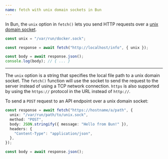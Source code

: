 ```yaml
---
name: fetch with unix domain sockets in Bun
---
```


In Bun, the `unix` option in `fetch()` lets you send HTTP requests over a [unix domain socket](https://en.wikipedia.org/wiki/Unix_domain_socket).

```ts
const unix = "/var/run/docker.sock";

const response = await fetch("http://localhost/info", { unix });

const body = await response.json();
console.log(body); // { ... }
```

---

The `unix` option is a string that specifies the local file path to a unix domain socket. The `fetch()` function will use the socket to send the request to the server instead of using a TCP network connection. `https` is also supported by using the `https://` protocol in the URL instead of `http://`.

To send a `POST` request to an API endpoint over a unix domain socket:

```ts
const response = await fetch("https://hostname/a/path", {
  unix: "/var/run/path/to/unix.sock",
  method: "POST",
  body: JSON.stringify({ message: "Hello from Bun!" }),
  headers: {
    "Content-Type": "application/json",
  },
});

const body = await response.json();
```
